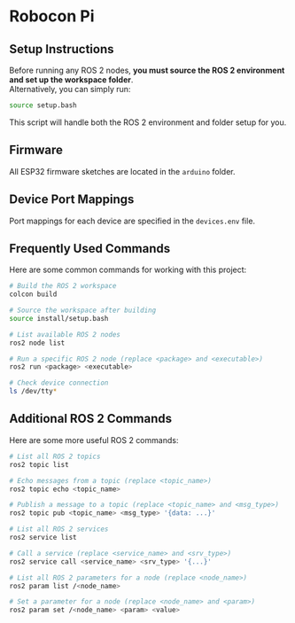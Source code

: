 # Robocon Pi

## Setup Instructions

Before running any ROS 2 nodes, **you must source the ROS 2 environment and set up the workspace folder**.  
Alternatively, you can simply run:

```bash
source setup.bash
```

This script will handle both the ROS 2 environment and folder setup for you.

## Firmware

All ESP32 firmware sketches are located in the `arduino` folder.

## Device Port Mappings

Port mappings for each device are specified in the `devices.env` file.


## Frequently Used Commands

Here are some common commands for working with this project:

```bash
# Build the ROS 2 workspace
colcon build

# Source the workspace after building
source install/setup.bash

# List available ROS 2 nodes
ros2 node list

# Run a specific ROS 2 node (replace <package> and <executable>)
ros2 run <package> <executable>

# Check device connection
ls /dev/tty*
```

## Additional ROS 2 Commands

Here are some more useful ROS 2 commands:

```bash
# List all ROS 2 topics
ros2 topic list

# Echo messages from a topic (replace <topic_name>)
ros2 topic echo <topic_name>

# Publish a message to a topic (replace <topic_name> and <msg_type>)
ros2 topic pub <topic_name> <msg_type> '{data: ...}'

# List all ROS 2 services
ros2 service list

# Call a service (replace <service_name> and <srv_type>)
ros2 service call <service_name> <srv_type> '{...}'

# List all ROS 2 parameters for a node (replace <node_name>)
ros2 param list /<node_name>

# Set a parameter for a node (replace <node_name> and <param>)
ros2 param set /<node_name> <param> <value>
```